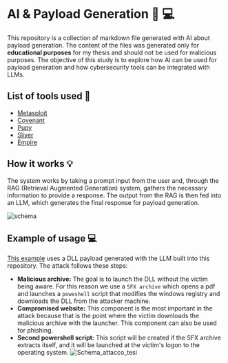 # AI & Payload Generation 🤖 💻 
This repository is a collection of markdown file generated with AI about payload generation. The content of the files was generated only for **educational purposes** 
for my thesis and should not be used for malicious purposes. The objective of this study is to explore how AI can be used for payload generation and how cybersecurity tools can be integrated with LLMs.

## List of tools used :space_invader: 
- [Metasploit](https://github.com/rapid7/metasploit-framework)
- [Covenant](https://github.com/cobbr/Covenant)
- [Pupy](https://github.com/n1nj4sec/pupy)
- [Sliver](https://github.com/BishopFox/sliver)
- [Empire](https://github.com/BC-SECURITY/Empire)

## How it works 💡
The system works by taking a prompt input from the user and, through the RAG (Retrieval Augmented Generation) system, gathers the necessary information to provide a response. The output from the RAG is then fed into an LLM, which generates the final response for payload generation.

![schema](https://github.com/user-attachments/assets/3d6f9946-b520-42ac-8793-8ff7a1fe4e08)

## Example of usage 💻 
[This example](https://github.com/lorenz-espos/tesi_magistrale/tree/main/attacco_test_AI) uses a DLL payload generated with the LLM built into this repository. The attack follows these steps:
- **Malicious archive:** The goal is to launch the DLL without the victim being aware. For this reason we use a `SFX archive` which opens a pdf and launches a `poweshell` script that modifies the windows registry and downloads the DLL from the attacker machine.
- **Compromised website:** This component is the most important in the attack because that is the point where the victim downloads the malicious archive with the launcher. This component can also be used for phishing.
- **Second powershell script:** This script will be created if the SFX archive extracts itself, and it will be launched at the victim's logon to the operating system.
![Schema_attacco_tesi](https://github.com/user-attachments/assets/2b1338e5-f69f-4d1e-a022-702726bc049b)



